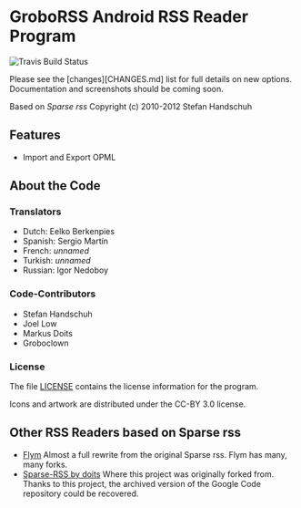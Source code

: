 # GroboRSS Android RSS Reader Program
![Travis Build Status](https://travis-ci.org/groboclown/GroboRSS.svg?branch=master)

Please see the [changes][CHANGES.md] list for full details on new options.
Documentation and screenshots should be coming soon.

Based on *Sparse rss* Copyright (c) 2010-2012 Stefan Handschuh


## Features

* Import and Export OPML 



## About the Code

### Translators

* Dutch: Eelko Berkenpies
* Spanish: Sergio Martín
* French: *unnamed*
* Turkish: *unnamed*
* Russian: Igor Nedoboy

### Code-Contributors

* Stefan Handschuh
* Joel Low
* Markus Doits
* Groboclown

### License

The file [LICENSE](LICENSE) contains the license information for the program.

Icons and artwork are distributed under the CC-BY 3.0 license.



## Other RSS Readers based on Sparse rss

* [Flym](https://github.com/FredJul/Flym) Almost a full rewrite from
    the original Sparse rss.  Flym has many, many forks.
* [Sparse-RSS by doits](https://github.com/doits/Sparse-RSS) Where this project was originally
    forked from.  Thanks to this project, the archived version of the Google Code repository
    could be recovered.
